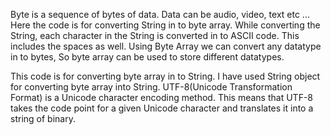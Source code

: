 Byte is a sequence of bytes of data. 
Data can be audio, video, text etc ... Here the code is for converting String in to byte array. 
While converting the String, each character in the String is converted in to ASCII code. 
This includes the spaces as well. Using Byte Array we can convert any datatype in to bytes, So byte array can be used to store different datatypes.

This code is for converting byte array in to String.
I have used String object for converting byte array into String.
UTF-8(Unicode Transformation Format) is a Unicode character encoding method. This means that UTF-8 takes the code point for a given Unicode character and translates it into a string of binary.
